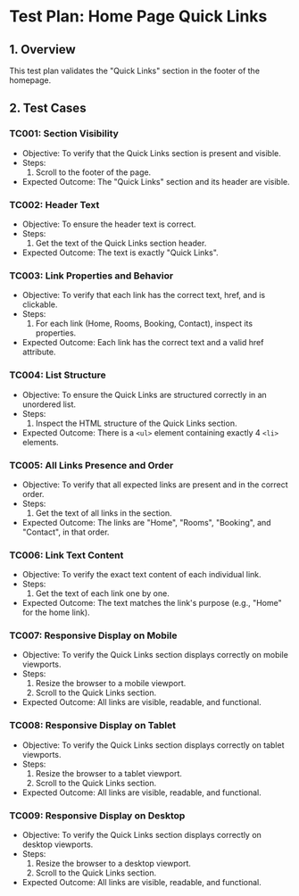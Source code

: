# Test Plan: Home Page Quick Links

## 1. Overview

This test plan validates the "Quick Links" section in the footer of the homepage.

## 2. Test Cases

### TC001: Section Visibility
- Objective: To verify that the Quick Links section is present and visible.
- Steps:
    1. Scroll to the footer of the page.
- Expected Outcome: The "Quick Links" section and its header are visible.

### TC002: Header Text
- Objective: To ensure the header text is correct.
- Steps:
    1. Get the text of the Quick Links section header.
- Expected Outcome: The text is exactly "Quick Links".

### TC003: Link Properties and Behavior
- Objective: To verify that each link has the correct text, href, and is clickable.
- Steps:
    1. For each link (Home, Rooms, Booking, Contact), inspect its properties.
- Expected Outcome: Each link has the correct text and a valid href attribute.

### TC004: List Structure
- Objective: To ensure the Quick Links are structured correctly in an unordered list.
- Steps:
    1. Inspect the HTML structure of the Quick Links section.
- Expected Outcome: There is a `<ul>` element containing exactly 4 `<li>` elements.

### TC005: All Links Presence and Order
- Objective: To verify that all expected links are present and in the correct order.
- Steps:
    1. Get the text of all links in the section.
- Expected Outcome: The links are "Home", "Rooms", "Booking", and "Contact", in that order.

### TC006: Link Text Content
- Objective: To verify the exact text content of each individual link.
- Steps:
    1. Get the text of each link one by one.
- Expected Outcome: The text matches the link's purpose (e.g., "Home" for the home link).

### TC007: Responsive Display on Mobile
- Objective: To verify the Quick Links section displays correctly on mobile viewports.
- Steps:
    1. Resize the browser to a mobile viewport.
    2. Scroll to the Quick Links section.
- Expected Outcome: All links are visible, readable, and functional.

### TC008: Responsive Display on Tablet
- Objective: To verify the Quick Links section displays correctly on tablet viewports.
- Steps:
    1. Resize the browser to a tablet viewport.
    2. Scroll to the Quick Links section.
- Expected Outcome: All links are visible, readable, and functional.

### TC009: Responsive Display on Desktop
- Objective: To verify the Quick Links section displays correctly on desktop viewports.
- Steps:
    1. Resize the browser to a desktop viewport.
    2. Scroll to the Quick Links section.
- Expected Outcome: All links are visible, readable, and functional. 